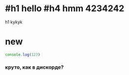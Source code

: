 #h1 hello
#h4 hmm
4234242
=================
h1 kykyk

new
====
```js
console.log(123)
```
### круто, как в дискорде?
